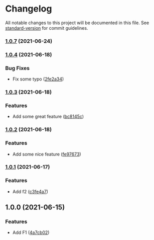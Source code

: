 # Changelog

All notable changes to this project will be documented in this file. See [standard-version](https://github.com/conventional-changelog/standard-version) for commit guidelines.

### [1.0.7](https://github.com/jonatasdaniel/changelog-test/compare/v1.0.4...v1.0.7) (2021-06-24)

### [1.0.4](https://github.com/jonatasdaniel/changelog-test/compare/v1.0.3...v1.0.4) (2021-06-18)


### Bug Fixes

* Fix some typo ([2fe2a34](https://github.com/jonatasdaniel/changelog-test/commit/2fe2a34248ba95c90d6baefea4a55765ab4744ca))

### [1.0.3](https://github.com/jonatasdaniel/changelog-test/compare/v1.0.2...v1.0.3) (2021-06-18)


### Features

* Add some great feature ([bc8145c](https://github.com/jonatasdaniel/changelog-test/commit/bc8145cbaae2507e5d668e0c2a1c34eca03c61c6))

### [1.0.2](https://github.com/jonatasdaniel/changelog-test/compare/v1.0.1...v1.0.2) (2021-06-18)


### Features

* Add some nice feature ([fe97673](https://github.com/jonatasdaniel/changelog-test/commit/fe9767327cb76d89505830b2514be10f1dec1896))

### [1.0.1](https://github.com/jonatasdaniel/changelog-test/compare/v1.0.0...v1.0.1) (2021-06-17)


### Features

* Add f2 ([c3fe4a7](https://github.com/jonatasdaniel/changelog-test/commit/c3fe4a7a51918d49f104f5453ef0bb095dd929fb))

## 1.0.0 (2021-06-15)


### Features

* Add F1 ([4a7cb02](https://github.com/jonatasdaniel/changelog-test/commit/4a7cb025bca675843c1131fcb86fe5d4f72b3e7b))
